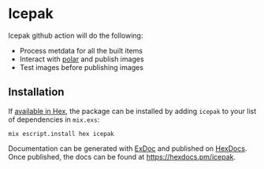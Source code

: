 # Icepak

Icepak github action will do the following:

- Process metdata for all the built items
- Interact with [polar](https://github.com/upmaru/polar) and publish images
- Test images before publishing images

## Installation

If [available in Hex](https://hex.pm/docs/publish), the package can be installed
by adding `icepak` to your list of dependencies in `mix.exs`:

```shell
mix escript.install hex icepak
```

Documentation can be generated with [ExDoc](https://github.com/elixir-lang/ex_doc)
and published on [HexDocs](https://hexdocs.pm). Once published, the docs can
be found at <https://hexdocs.pm/icepak>.

